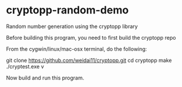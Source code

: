 # cryptopp-random-demo
Random number generation using the cryptopp library

Before building this program, you need to first build the cryptopp repo

From the cygwin/linux/mac-osx terminal, do the following:

git clone https://github.com/weidai11/cryptopp.git
cd cryptopp
make
./cryptest.exe v

Now build and run this program.

